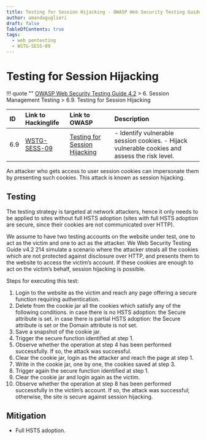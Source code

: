 ```yaml
---
title: Testing for Session Hijacking - OWASP Web Security Testing Guide 
author: amandaguglieri
draft: false
TableOfContents: true
tags:
  - web pentesting
  - WSTG-SESS-09
---
```

# Testing for Session Hijacking

!!! quote ""
	[OWASP Web Security Testing Guide 4.2](index.md) > 6. Session Management Testing > 6.9. Testing for Session Hijacking

|ID|Link to Hackinglife|Link to OWASP|Description|
|:---|:---|:---|:---|
|6.9|[WSTG-SESS-09](WSTG-SESS-09.md)|[Testing for Session Hijacking](https://owasp.org/www-project-web-security-testing-guide/latest/4-Web_Application_Security_Testing/06-Session_Management_Testing/09-Testing_for_Session_Hijacking)|- Identify vulnerable session cookies.  - Hijack vulnerable cookies and assess the risk level.|

An attacker who gets access to user session cookies can impersonate them by presenting such cookies. This attack is known as session hijacking. 

## Testing

The testing strategy is targeted at network attackers, hence it only needs to be applied to sites without full HSTS adoption (sites with full HSTS adoption are secure, since their cookies are not communicated over HTTP).  

We assume to have two testing accounts on the website under test, one to act as the victim and one to act as the attacker. We Web Security Testing Guide v4.2 214 simulate a scenario where the attacker steals all the cookies which are not protected against disclosure over HTTP, and presents them to the website to access the victim’s account. If these cookies are enough to act on the victim’s behalf, session hijacking is possible.


Steps for executing this test: 
1. Login to the website as the victim and reach any page offering a secure function requiring authentication.
2. Delete from the cookie jar all the cookies which satisfy any of the following conditions. in case there is no HSTS adoption: the Secure attribute is set. in case there is partial HSTS adoption: the Secure attribute is set or the Domain attribute is not set. 
3. Save a snapshot of the cookie jar. 
4. Trigger the secure function identified at step 1. 
5. Observe whether the operation at step 4 has been performed successfully. If so, the attack was successful. 
6. Clear the cookie jar, login as the attacker and reach the page at step 1. 
7. Write in the cookie jar, one by one, the cookies saved at step 3. 
8. Trigger again the secure function identified at step 1. 
9. Clear the cookie jar and login again as the victim. 
10. Observe whether the operation at step 8 has been performed successfully in the victim’s account. If so, the attack was successful; otherwise, the site is secure against session hijacking.


## Mitigation

- Full HSTS adoption. 
